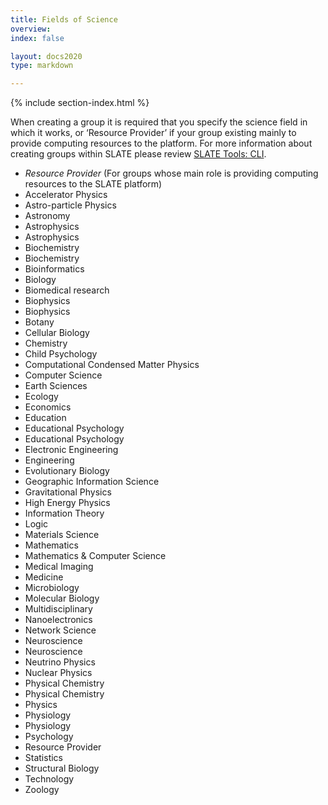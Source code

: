 ```yaml
---
title: Fields of Science 
overview: 
index: false

layout: docs2020
type: markdown

---
```


{% include section-index.html %}

When creating a group it is required that you specify the science field in which it works, or ‘Resource Provider’ if your group existing mainly to provide computing resources to the platform. For more information about creating groups within SLATE please review [SLATE Tools: CLI](http://localhost:4000/docs/tools/index.html).

- *Resource Provider* (For groups whose main role is providing computing resources to the SLATE platform)
- Accelerator Physics
- Astro-particle Physics
- Astronomy
- Astrophysics
- Astrophysics
- Biochemistry
- Biochemistry
- Bioinformatics
- Biology
- Biomedical research
- Biophysics
- Biophysics
- Botany
- Cellular Biology
- Chemistry
- Child Psychology
- Computational Condensed Matter Physics
- Computer Science
- Earth Sciences
- Ecology
- Economics
- Education
- Educational Psychology
- Educational Psychology
- Electronic Engineering
- Engineering
- Evolutionary Biology
- Geographic Information Science
- Gravitational Physics
- High Energy Physics
- Information Theory
- Logic
- Materials Science
- Mathematics
- Mathematics & Computer Science
- Medical Imaging
- Medicine
- Microbiology
- Molecular Biology
- Multidisciplinary
- Nanoelectronics
- Network Science
- Neuroscience
- Neuroscience
- Neutrino Physics
- Nuclear Physics
- Physical Chemistry
- Physical Chemistry
- Physics
- Physiology
- Physiology
- Psychology
- Resource Provider
- Statistics
- Structural Biology
- Technology
- Zoology